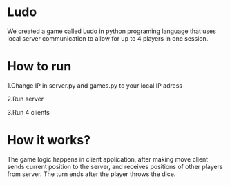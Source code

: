 # Ludo
We created a game called Ludo in python programing language that uses local server communication to allow for up to 4 players in one session.
# How to run
1.Change IP in server.py and games.py to your local IP adress

2.Run server

3.Run 4 clients
# How it works?
The game logic happens in client application, after making move client sends current position to the server, and receives positions of other players from server. The turn ends after the player throws the dice.
